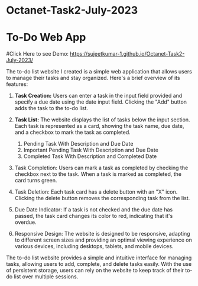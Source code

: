 # Octanet-Task2-July-2023
# To-Do Web App
#Click Here to see Demo: https://sujeetkumar-1.github.io/Octanet-Task2-July-2023/

The to-do list website I created is a simple web application that allows users to manage their tasks and stay organized. Here's a brief overview of its features:

1. **Task Creation:** Users can enter a task in the input field provided and specify a due date using the date input field. Clicking the "Add" button adds the task to the to-do list.

2. **Task List:** The website displays the list of tasks below the input section. Each task is represented as a card, showing the task name, due date, and a checkbox to mark the task as completed.
   1. Pending Task With Description and Due Date
   2. Important Pending Task With Description and Due Date
   3. Completed Task With Description and Completed Date

4. Task Completion: Users can mark a task as completed by checking the checkbox next to the task. When a task is marked as completed, the card turns green.
 
5. Task Deletion: Each task card has a delete button with an "X" icon. Clicking the delete button removes the corresponding task from the list.

6. Due Date Indicator: If a task is not checked and the due date has passed, the task card changes its color to red, indicating that it's overdue.

7. Responsive Design: The website is designed to be responsive, adapting to different screen sizes and providing an optimal viewing experience on various devices, including desktops, tablets, and mobile devices.

The to-do list website provides a simple and intuitive interface for managing tasks, allowing users to add, complete, and delete tasks easily. With the use of persistent storage, users can rely on the website to keep track of their to-do list over multiple sessions.
